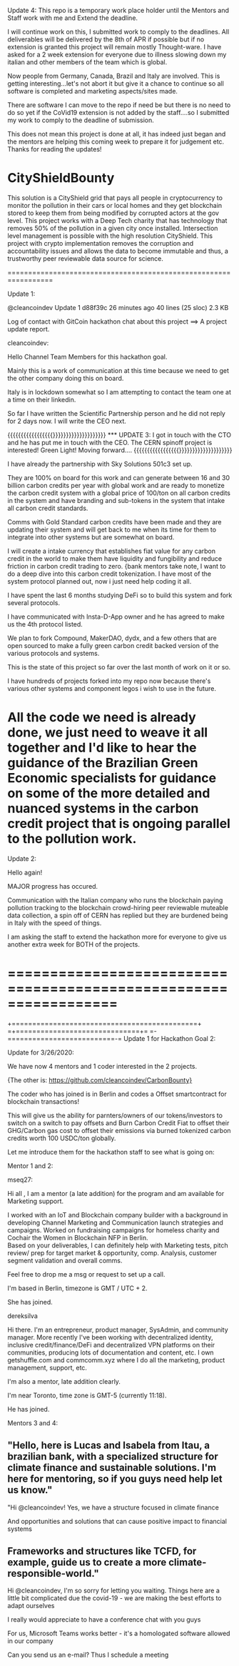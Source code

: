 Update 4: This repo is a temporary work place holder until the Mentors and Staff work with me and Extend the deadline.

I will continue work on this, I submitted work to comply to the deadlines. All deliverables will be delivered by the 8th of APR if possible but if no extension is granted this project will remain mostly Thought-ware. I have asked for a 2 week extension for everyone due to illness slowing down my italian and other members of the team which is global.

Now people from Germany, Canada, Brazil and Italy are involved. This is getting interesting...let's not abort it but give it a chance to continue so all software is completed and marketing aspects/sites made.

There are software I can move to the repo if need be but there is no need to do so yet if the CoVid19 extension is not added by the staff....so I submitted my work to comply to the deadline of submission.

This does not mean this project is done at all, it has indeed just began and the mentors are helping this coming week to prepare it for judgement etc. Thanks for reading the updates!

# CityShieldBounty
This solution is a CityShield grid that pays all people in cryptocurrency to monitor the pollution in their cars or local homes and they get blockchain stored to keep them from being modified by corrupted actors at the gov level.  This project works with a Deep Tech charity that has technology that removes 50% of the pollution in a given city once installed.  Intersection level management is possible with the high resolution CityShield.  This project with crypto implementation removes the corruption and accountability issues and allows the data to become immutable and thus, a trustworthy peer reviewable data source for science.


=================================================================

Update 1:

@cleancoindev Update 1
d88f39c 26 minutes ago
40 lines (25 sloc)  2.3 KB
  
Log of contact with GitCoin hackathon chat about this project ==>  A project update report.
	
cleancoindev:

Hello Channel Team Members for this hackathon goal.

Mainly this is a work of communication at this time because we need to get the other company doing this on board.  

Italy is in lockdown somewhat so I am attempting to contact the team one at a time on their linkedin.

So far I have written the Scientific Partnership person and he did not reply for 2 days now.  I will write the CEO next.


{{{{{{{{{{{{{{{{{}}}}}}}}}}}}}}}}}}}}
*** UPDATE 3:  I got in touch with the CTO and he has put me in touch with the CEO.  The CERN spinoff project is interested!  Green Light!  Moving forward....
{{{{{{{{{{{{{{{{{}}}}}}}}}}}}}}}}}}}}

I have already the partnership with Sky Solutions 501c3 set up.  

They are 100% on board for this work and can generate between 16 and 30 billion carbon credits per year with global work and are 
ready to monetize the carbon credit system with a global price of 100/ton on all carbon credits in the system and have branding and 
sub-tokens in the system that intake all carbon credit standards.

Comms with Gold Standard carbon credits have been made and they are updating their system and will get back to me when its time for 
them to integrate into other systems but are somewhat on board. 

I will create a intake currency that establishes fiat value for any carbon credit in the world to make them have liquidity and 
fungibility and reduce friction in carbon credit trading to zero. {bank mentors take note, I want to do a deep dive into this 
carbon credit tokenization.  I have most of the system protocol planned out, now i just need help coding it all.  

I have spent the last 6 months studying DeFi so to build this system and fork several protocols.

I have communicated with Insta-D-App owner and he has agreed to make us the 4th protocol listed.

We plan to fork Compound, MakerDAO, dydx, and a few others that are open sourced to make a fully green carbon credit backed version 
of the various protocols and systems.

This is the state of this project so far over the last month of work on it or so.

I have hundreds of projects forked into my repo now because there's various other systems and component legos i wish to use in the 
future.

All the code we need is already done, we just need to weave it all together and I'd like to hear the guidance of the 
Brazilian Green Economic specialists for guidance on some of the more detailed and nuanced systems in the carbon credit project 
that is ongoing parallel to the pollution work. 
=============================================================


Update 2:

Hello again!

MAJOR progress has occured.

Communication with the Italian company who runs the blockchain paying pollution tracking to the blockchain crowd-hiring 
peer reviewable muteable data collection, a spin off of CERN has replied but they are burdened being in Italy with the speed of things.

I am asking the staff to extend the hackathon more for everyone to give us another extra week for BOTH of the projects.


=================================================================
======================================================
+=============================================+
=+==============================+=
=-==========================-=
Update 1 for Hackathon Goal 2:

Update for 3/26/2020:

We have now 4 mentors and 1 coder interested in the 2 projects.

{The other is: https://github.com/cleancoindev/CarbonBounty}

The coder who has joined is in Berlin and codes a Offset smartcontract for blockchain transactions!

This will give us the ability for parnters/owners of our tokens/investors to switch on a switch to pay offsets and 
Burn Carbon Credit Fiat to offset their GHG/Carbon gas cost to offset their emissions via burned tokenized carbon credits worth 
100 USDC/ton globally.

Let me introduce them for the hackathon staff to see what is going on:

Mentor 1 and 2:
	
mseq27:

Hi all , I am a mentor (a late addition) for the program and am available for Marketing support. 

I worked with an IoT and Blockchain company builder with a background in developing Channel Marketing and Communication launch 
strategies and campaigns. Worked on fundraising campaigns for homeless charity and Cochair the Women in Blockchain NFP in Berlin.  
Based on your deliverables, I can definitely help with Marketing tests, pitch review/ prep for target market & opportunity, comp. 
Analysis, customer segment validation and overall comms. 

Feel free to drop me a msg or request to set up a call.

I'm based in Berlin, timezone is GMT / UTC + 2. 

She has joined.

	
dereksilva

Hi there. I'm an entrepreneur, product manager, SysAdmin, and community manager. More recently I've been working with decentralized 
identity, inclusive credit/finance/DeFi and decentralized VPN platforms on their communities, producing lots of documentation and 
content, etc. I own getshuffle.com and commcomm.xyz where I do all the marketing, product management, support, etc.

I'm also a mentor, late addition clearly.

I'm near Toronto, time zone is GMT-5 (currently 11:18).

He has joined.

Mentors 3 and 4:

"Hello, here is Lucas and Isabela from Itau, a brazilian bank, with a specialized structure for climate finance and sustainable 
solutions. I'm here for mentoring, so if you guys need help let us know."
---
"Hi @cleancoindev! Yes, we have a structure focused in climate finance

And opportunities and solutions that can cause positive impact to financial systems

Frameworks and structures like TCFD, for example, guide us to create a more climate-responsible-world."
---

Hi @cleancoindev, I'm so sorry for letting you waiting. Things here are a little bit complicated due the covid-19 - we are making the 
best efforts to adapt ourselves

I really would appreciate to have a conference chat with you guys

For us, Microsoft Teams works better - it's a homologated software allowed in our company

Can you send us an e-mail? Thus I schedule a meeting
